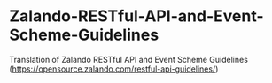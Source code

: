 # Zalando-RESTful-API-and-Event-Scheme-Guidelines
Translation of Zalando RESTful API and Event Scheme Guidelines (https://opensource.zalando.com/restful-api-guidelines/)
